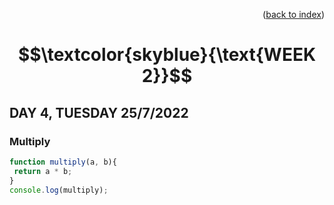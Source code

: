 <p align="right">(<a href="https://github.com/javiarriagag/core-code-from-scratch-readme#readme">back to index</a>)</p>


#  $$\textcolor{skyblue}{\text{WEEK 2}}$$



## **DAY 4, TUESDAY 25/7/2022**


### **Multiply**<br>




```javascript
function multiply(a, b){
 return a * b;
}
console.log(multiply);
``` 
